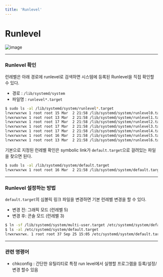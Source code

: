 ```yaml
---
title: 'Runlevel'
---
```

# Runlevel

![image](https://github.com/rlaisqls/rlaisqls/assets/81006587/db6af408-ed8e-45bc-882c-789ae5c112d5)

---

### Runlevel 확인

런레벨은 아래 경로에 runlevel로 검색하면 시스템에 등록된 Runlevel을 직접 확인할 수 있다.

- 경로 : `/lib/systemd/system`
- 파일명 : `runlevel*.target`

```bash
$ sudo ls -al /lib/systemd/system/runlevel*.target
lrwxrwxrwx 1 root root 15 Mar  2 21:58 /lib/systemd/system/runlevel0.target -> poweroff.target
lrwxrwxrwx 1 root root 13 Mar  2 21:58 /lib/systemd/system/runlevel1.target -> rescue.target
lrwxrwxrwx 1 root root 17 Mar  2 21:58 /lib/systemd/system/runlevel2.target -> multi-user.target
lrwxrwxrwx 1 root root 17 Mar  2 21:58 /lib/systemd/system/runlevel3.target -> multi-user.target
lrwxrwxrwx 1 root root 17 Mar  2 21:58 /lib/systemd/system/runlevel4.target -> multi-user.target
lrwxrwxrwx 1 root root 16 Mar  2 21:58 /lib/systemd/system/runlevel5.target -> graphical.target
lrwxrwxrwx 1 root root 13 Mar  2 21:58 /lib/systemd/system/runlevel6.target -> reboot.target
```

기본으로 지정된 런레벨 확인은 symbolic link가 `default.target`으로 걸려있는 파일을 찾으면 된다.

```bash
$ sudo ls -al /lib/systemd/system/default.target
lrwxrwxrwx 1 root root 16 Mar  2 21:58 /lib/systemd/system/default.target -> graphical.target
```

---

### Runlevel 설정하는 방법

`default.target`의 심볼릭 링크 파일을 변경하면 기본 런레벨 변경을 할 수 있다.

- 변경 전: 그래픽 모드 (런레벨 5)
- 변경 후: 콘솔 모드 (런레벨 3)

```bash
$ ln -sf /lib/systemd/system/multi-user.target /etc/systemd/system/default.target
$ ls -al /etc/systemd/system/default.target
lrwxrwxrwx. 1 root root 37 Sep 25 15:05 /etc/systemd/system/default.target -> /lib/systemd/system/multi-user.target
```

---

### 관련 명령어

- chkconfig : 간단한 유틸리티로 특정 run level에서 실행할 프로그램을 등록/설정/변경 할수 있음